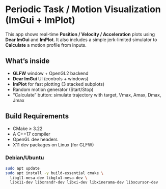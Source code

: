 # Periodic Task / Motion Visualization (ImGui + ImPlot)

This app shows real-time **Position / Velocity / Acceleration** plots using **Dear ImGui** and **ImPlot**.
It also includes a simple jerk-limited simulator to **Calculate** a motion profile from inputs.

## What’s inside
- **GLFW** window + OpenGL2 backend
- **Dear ImGui** UI (controls + windows)
- **ImPlot** for fast plotting (3 stacked subplots)
- Random motion generator (Start/Stop)
- “Calculate” button: simulate trajectory with target, Vmax, Amax, Dmax, Jmax

## Build Requirements
- CMake ≥ 3.22
- A C++17 compiler
- OpenGL dev headers
- X11 dev packages on Linux (for GLFW)

### Debian/Ubuntu
```bash
sudo apt update
sudo apt install -y build-essential cmake \
  libgl1-mesa-dev libglu1-mesa-dev \
  libx11-dev libxrandr-dev libxi-dev libxinerama-dev libxcursor-dev
